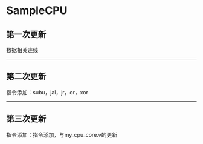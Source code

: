 # SampleCPU

## 第一次更新

数据相关连线

***

## 第二次更新
    
指令添加：subu，jal，jr，or，xor

***

## 第三次更新
    
指令添加：指令添加，与my_cpu_core.v的更新
